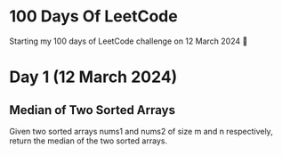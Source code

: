# 100 Days Of LeetCode

Starting my 100 days of LeetCode challenge on 12 March 2024 🎯

<h1> Day 1 (12 March 2024) </h1>
<h2> Median of Two Sorted Arrays </h2>
<p>Given two sorted arrays nums1 and nums2 of size m and n respectively, return the median of the two sorted arrays.<p>

